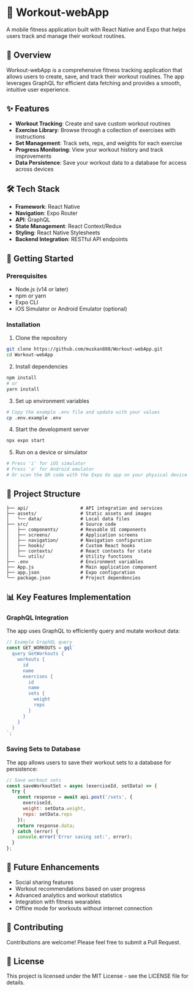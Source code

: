 # 💪 Workout-webApp

A mobile fitness application built with React Native and Expo that helps users track and manage their workout routines.

## 📱 Overview

Workout-webApp is a comprehensive fitness tracking application that allows users to create, save, and track their workout routines. The app leverages GraphQL for efficient data fetching and provides a smooth, intuitive user experience.

## ✨ Features

- **Workout Tracking**: Create and save custom workout routines
- **Exercise Library**: Browse through a collection of exercises with instructions
- **Set Management**: Track sets, reps, and weights for each exercise
- **Progress Monitoring**: View your workout history and track improvements
- **Data Persistence**: Save your workout data to a database for access across devices

## 🛠️ Tech Stack

- **Framework**: React Native
- **Navigation**: Expo Router
- **API**: GraphQL
- **State Management**: React Context/Redux
- **Styling**: React Native Stylesheets
- **Backend Integration**: RESTful API endpoints

## 🚀 Getting Started

### Prerequisites

- Node.js (v14 or later)
- npm or yarn
- Expo CLI
- iOS Simulator or Android Emulator (optional)

### Installation

1. Clone the repository
```bash
git clone https://github.com/muskan888/Workout-webApp.git
cd Workout-webApp
```

2. Install dependencies
```bash
npm install
# or
yarn install
```

3. Set up environment variables
```bash
# Copy the example .env file and update with your values
cp .env.example .env
```

4. Start the development server
```bash
npx expo start
```

5. Run on a device or simulator
```bash
# Press 'i' for iOS simulator
# Press 'a' for Android emulator
# Or scan the QR code with the Expo Go app on your physical device
```

## 📁 Project Structure

```
├── api/                   # API integration and services
├── assets/                # Static assets and images
│   └── data/              # Local data files
├── src/                   # Source code
│   ├── components/        # Reusable UI components
│   ├── screens/           # Application screens
│   ├── navigation/        # Navigation configuration
│   ├── hooks/             # Custom React hooks
│   ├── contexts/          # React contexts for state
│   └── utils/             # Utility functions
├── .env                   # Environment variables
├── App.js                 # Main application component
├── app.json               # Expo configuration
└── package.json           # Project dependencies
```

## 📊 Key Features Implementation

### GraphQL Integration

The app uses GraphQL to efficiently query and mutate workout data:

```javascript
// Example GraphQL query
const GET_WORKOUTS = gql`
  query GetWorkouts {
    workouts {
      id
      name
      exercises {
        id
        name
        sets {
          weight
          reps
        }
      }
    }
  }
`;
```

### Saving Sets to Database

The app allows users to save their workout sets to a database for persistence:

```javascript
// Save workout sets
const saveWorkoutSet = async (exerciseId, setData) => {
  try {
    const response = await api.post('/sets', { 
      exerciseId, 
      weight: setData.weight,
      reps: setData.reps 
    });
    return response.data;
  } catch (error) {
    console.error('Error saving set:', error);
  }
};
```



## 🔮 Future Enhancements

- Social sharing features
- Workout recommendations based on user progress
- Advanced analytics and workout statistics
- Integration with fitness wearables
- Offline mode for workouts without internet connection

## 👥 Contributing

Contributions are welcome! Please feel free to submit a Pull Request.

## 📄 License

This project is licensed under the MIT License - see the LICENSE file for details.
